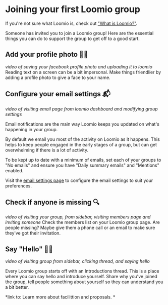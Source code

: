 # Joining your first Loomio group

If you're not sure what Loomio is, check out ["What is Loomio?"](overview.md).

Someone has invited you to join a Loomio group! Here are the essential things you can do to support the group to get off to a good start.

## Add your profile photo 👩🏽 
_video of saving your facebook profile photo and uploading it to loomio_
Reading text on a screen can be a bit impersonal. Make things friendlier by adding a profile photo to give a face to your name. 

## Configure your email settings 📬 
_video of visiting email page from loomio dashboard and modifying group settings_

Email notifications are the main way Loomio keeps you updated on what's happening in your group.

By default we email you most of the activity on Loomio as it happens. This helps to keep people engaged in the early stages of a group, but can get overwhelming if there is a lot of activity.

To be kept up to date with a minimum of emails, set each of your groups to "No emails" and ensure you have "Daily summary emails" and "Mentions" enabled.

Visit the [email settings page](https://www.loomio.org/email_preferences) to configure the email settings to suit your preferences.

## Check if anyone is missing 🔍 
_video of visiting your group, from sidebar, visiting members page and inviting someone_
Check the members list on your Loomio group page. Are people missing? Maybe give them a phone call or an email to make sure they’ve got their invitation.

## Say "Hello" 👋🏽
_video of visiting group from sidebar, clicking thread, and saying hello_

Every Loomio group starts off with an Introductions thread. This is a place where you can say hello and introduce yourself. Share why you've joined the group, tell people something about yourself so they can understand you a bit better.


*link to: Learn more about facilittion and proposals. *




